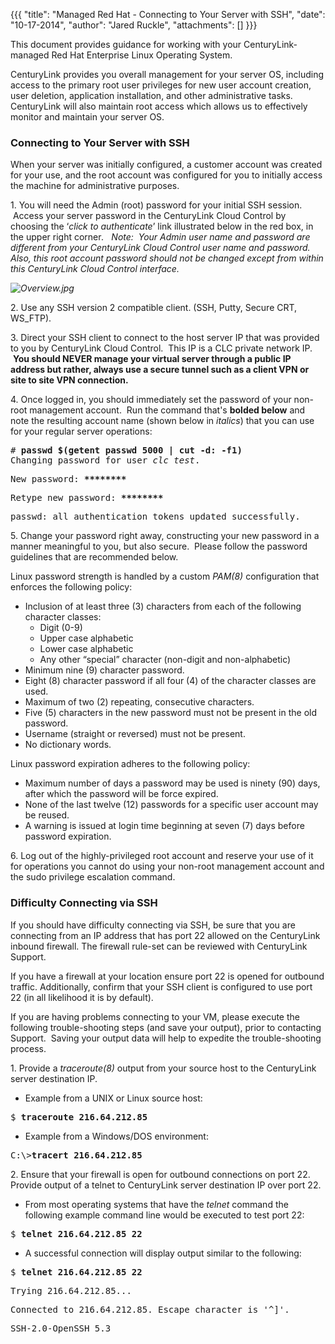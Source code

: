 {{{
  "title": "Managed Red Hat - Connecting to Your Server with SSH",
  "date": "10-17-2014",
  "author": "Jared Ruckle",
  "attachments": []
}}}

<p>This document provides guidance for working with your CenturyLink-managed Red Hat Enterprise Linux Operating System.</p>
<p>CenturyLink provides you overall management for your server OS, including access to the primary root user privileges for new user account creation, user deletion, application installation, and other administrative tasks.&nbsp; CenturyLink will also maintain
  root access which allows us to effectively monitor and maintain your server OS.</p>
<h3><strong>Connecting to Your Server with SSH</strong></h3>
<p>When your server was initially configured, a customer account was created for your use, and the root account was configured for you to initially access the machine for administrative purposes.&nbsp;&nbsp;&nbsp;</p>
<p>1. You will need the Admin (root) password for your initial SSH session. &nbsp;Access your server password in the CenturyLink Cloud Control by choosing the ‘<em>click to authenticate</em>’ link illustrated below in the red box, in the upper right corner<em>.&nbsp;&nbsp; Note:&nbsp; Your Admin user name and password are different from your CenturyLink Cloud Control user name and password.&nbsp; Also, this root account password should not be changed except from within this CenturyLink Cloud Control interface.</em>
</p>
<p><em><img src="https://t3n.zendesk.com/attachments/token/igx4zrd8DJt6tERYiOu0CqUGt/?name=Overview.jpg" alt="Overview.jpg" /></em>
</p>

<p>2. Use any SSH version 2 compatible client. (SSH, Putty, Secure CRT, WS_FTP).</p>
<p>3. Direct your SSH client to connect to the host server IP that was provided to you by CenturyLink Cloud Control.&nbsp; This IP is a CLC private network IP. &nbsp;<strong>You should NEVER manage your virtual server through a public IP address but rather, always use a secure tunnel such as a client VPN or site to site VPN connection.</strong>
</p>
<p>4. Once logged in, you should immediately set the password of your non-root management account.&nbsp; Run the command that's <strong>bolded below</strong> and note the resulting account name (shown below in<em> italics</em>) that you can use for your
  regular server operations:</p>
<pre># <strong>passwd $(getent passwd 5000 | cut -d: -f1)</strong><br />Changing password for user <em>clc_test</em>.</pre>
<pre>New password: <strong>********</strong></pre>
<pre>Retype new password: <strong>********</strong></pre>
<pre>passwd: all authentication tokens updated successfully.</pre>

<p>5. Change your password right away, constructing your new password in a manner meaningful to you, but also secure. &nbsp;Please follow the password guidelines that are recommended below.</p>
<p>Linux password strength is handled by a custom <em>PAM(8)</em> configuration that enforces the following policy:</p>
<ul>
  <li>Inclusion of at least three (3) characters from each of the following character classes:
    <ul>
      <li>Digit (0-9)</li>
      <li>Upper case alphabetic</li>
      <li>Lower case alphabetic</li>
      <li>Any other “special” character (non-digit and non-alphabetic)</li>
    </ul>
  </li>
  <li>Minimum nine (9) character password.</li>
  <li>Eight (8) character password if all four (4) of the character classes are used.</li>
  <li>Maximum of two (2) repeating, consecutive characters.</li>
  <li>Five (5) characters in the new password must not be present in the old password.</li>
  <li>Username (straight or reversed) must not be present.</li>
  <li>No dictionary words.</li>
</ul>
<p>Linux password expiration adheres to the following policy:</p>
<ul>
  <li>Maximum number of days a password may be used is ninety (90) days, after which the password will be force expired.</li>
  <li>None of the last twelve (12) passwords for a specific user account may be reused.</li>
  <li>A warning is issued at login time beginning at seven (7) days before password expiration.</li>
</ul>
<p>6. Log out of the highly-privileged root account and reserve your use of it for operations you cannot do using your non-root management account and the sudo privilege escalation command.</p>
<h3><strong>Difficulty Connecting via SSH</strong></h3>
<p>If you should have difficulty connecting via SSH, be sure that you are connecting from an IP address that has port 22 allowed on the CenturyLink inbound firewall. The firewall rule-set can be reviewed with CenturyLink Support.</p>
<p>If you have a firewall at your location ensure port 22 is opened for outbound traffic. Additionally, confirm that your SSH client is configured to use port 22 (in all likelihood it is by default).</p>
<p>If you are having problems connecting to your VM, please execute the following trouble-shooting steps (and save your output), prior to contacting Support.&nbsp; Saving your output data will help to expedite the trouble-shooting process.</p>
<p>1. Provide a <em>traceroute(8)</em> output from your source host to the CenturyLink server destination IP.</p>
<ul>
  <li>Example from a UNIX or Linux source host:</li>
</ul>
<pre>$ <strong>traceroute 216.64.212.85</strong></pre>
<ul>
  <li>Example from a Windows/DOS environment:</li>
</ul>
<pre>C:\&gt;<strong>tracert 216.64.212.85</strong></pre>
<p>2. Ensure that your firewall is open for outbound connections on port 22. Provide output of a telnet to CenturyLink server destination IP over port 22.</p>
<ul>
  <li>From most operating systems that have the <em>telnet</em> command the following example command line would be executed to test port 22:</li>
</ul>
<pre>$ <strong>telnet 216.64.212.85 22</strong></pre>
<ul>
  <li>A successful connection will display output similar to the following:</li>
</ul>
<pre>$ <strong>telnet 216.64.212.85 22</strong></pre>
<pre>Trying 216.64.212.85...</pre>
<pre>Connected to 216.64.212.85. Escape character is '^]'.</pre>
<pre>SSH-2.0-OpenSSH_5.3</pre>
